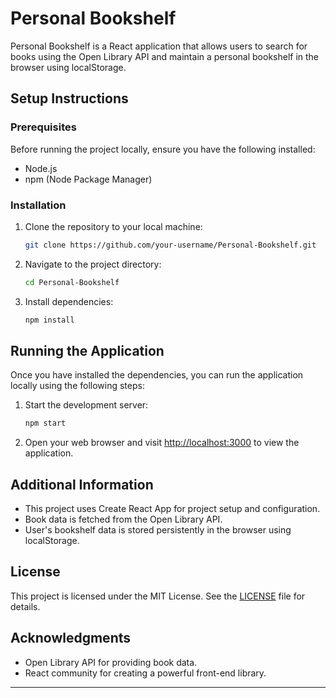 
# Personal Bookshelf

Personal Bookshelf is a React application that allows users to search for books using the Open Library API and maintain a personal bookshelf in the browser using localStorage.

## Setup Instructions

### Prerequisites

Before running the project locally, ensure you have the following installed:

- Node.js
- npm (Node Package Manager)

### Installation

1. Clone the repository to your local machine:

    ```bash
    git clone https://github.com/your-username/Personal-Bookshelf.git
    ```

2. Navigate to the project directory:

    ```bash
    cd Personal-Bookshelf
    ```

3. Install dependencies:

    ```bash
    npm install
    ```

## Running the Application

Once you have installed the dependencies, you can run the application locally using the following steps:

1. Start the development server:

    ```bash
    npm start
    ```

2. Open your web browser and visit [http://localhost:3000](http://localhost:3000) to view the application.

## Additional Information

- This project uses Create React App for project setup and configuration.
- Book data is fetched from the Open Library API.
- User's bookshelf data is stored persistently in the browser using localStorage.

## License

This project is licensed under the MIT License. See the [LICENSE](LICENSE) file for details.

## Acknowledgments

- Open Library API for providing book data.
- React community for creating a powerful front-end library.

---
